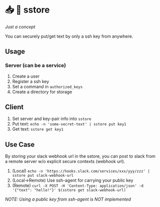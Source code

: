 # :inbox_tray: :closed_lock_with_key: sstore

*Just a concept*

You can securely put/get text by only a ssh key from anywhere.


## Usage
### Server (can be a service)
1. Create a user
1. Register a ssh key
1. Set a command in `authorized_keys`
1. Create a directory for storage

## Client
1. Set server and key-pair info into `sstore`
1. Put text: `echo -n 'some-secret-text' | sstore put key1`
1. Get text: `sstore get key1`


## Use Case
By storing your slack webhook url in the sstore, you can post to slack from a remote server w/o explicit secure contexts (webhook url).

1. (Local) `echo -n 'https://hooks.slack.com/services/xxx/yyy/zzz' | sstore put slack-webhook-url`
1. (Local->Remote) Use ssh-agent for carrying your public key
1. (Remote) `curl -X POST -H 'Content-Type: application/json' -d '{"text": "hello!"}' $(sstore get slack-webhook-url)`

*NOTE: Using a public key from ssh-agent is NOT implemented*

